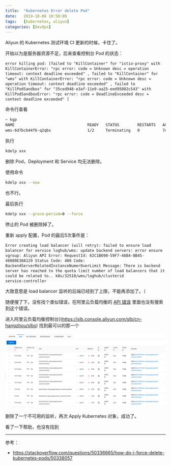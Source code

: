 ```yaml
---
title:  "Kubernetes Error delete Pod"
date:   2019-10-08 10:58:00
tags:   [kubernetes, aliyun]
categories: [DevOps]
---
```


Aliyun 的 Kubernetes 测试环境 CI 更新的时候，卡住了。 

开始以为是服务器资源不足，后来查看控制台 Pod 的状态：
```
error killing pod: [failed to "KillContainer" for "istio-proxy" with KillContainerError: "rpc error: code = Unknown desc = operation timeout: context deadline exceeded" , failed to "KillContainer" for "wms" with KillContainerError: "rpc error: code = Unknown desc = operation timeout: context deadline exceeded" , failed to "KillPodSandbox" for "35ced948-e3af-11e9-aa25-eed95802c543" with KillPodSandboxError: "rpc error: code = DeadlineExceeded desc = context deadline exceeded" ]
```

命令行查看

```sh
~ kgp
NAME                                READY   STATUS        RESTARTS   AGE
wms-6d7bcb44f6-q2qbx                1/2     Terminating   0          7d10h
```

执行
```sh
kdelp xxx
```
删除 Pod，Deployment 和 Service 均无法删除。
 
使用命令
```sh
kdelp xxx --now
```
也不行。

最后执行 
```sh
kdelp xxx --grace-period=0 --force
```

停止的 Pod 被删除掉了。


重新 apply 配置，Pod 的最后5次事件是：

```
Error creating load balancer (will retry): failed to ensure load balancer for service loghub/wms: update backend servers: error ensure vgroup: Aliyun API Error: RequestId: 62C1B690-59F7-46B4-8B45-46080E30A129 Status Code: 400 Code: BackendServerRelatedInstanceNumerOverLimit Message: There is backend server has reached to the quota limit number of load balancers that it could be related to.. k8s/32510/wms/loghub/clusterid
service-controller
```

大致意思是 load balancer 监听的后端已经到了上限，不能再添加了。（

随便搜了下，没有找个类似错误，在阿里云负载均衡的 [API 错误](https://error-center.alibabacloud.com/status/product/Slb) 里面也没有搜索到这个错误。

进入阿里云负载均衡控制台](https://slb.console.aliyun.com/slb/cn-hangzhou/slbs) 找到最可以的那一个

![](./resources/2019-10-08-k8s-error-delete-pod/aliyun-lbs-listeners.png)

删除了一个不可用的监听，再次 Apply Kubernetes 对象，成功了。


看了一下帮助，也没有找到


---

参考：

- https://stackoverflow.com/questions/50336665/how-do-i-force-delete-kubernetes-pods/50338057


